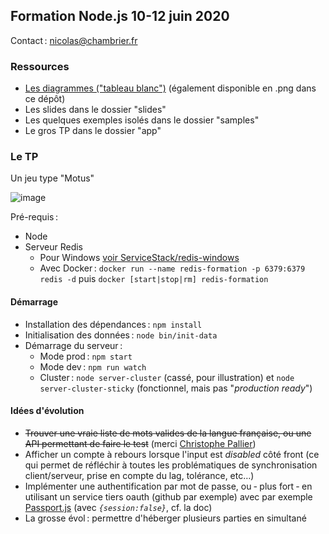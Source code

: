## Formation Node.js 10-12 juin 2020

Contact : nicolas@chambrier.fr

### Ressources

- [Les diagrammes ("tableau blanc")](https://excalidraw.com/#json=6544221477535744,ECw--k7XKsKjnbN-Qa94vA) (également disponible en .png dans ce dépôt)
- Les slides dans le dossier "slides"
- Les quelques exemples isolés dans le dossier "samples"
- Le gros TP dans le dossier "app"

### Le TP

Un jeu type "Motus"

![image](https://user-images.githubusercontent.com/214067/84530406-662cff00-ace3-11ea-88a8-08d9ae5899d3.png)

Pré-requis :

- Node
- Serveur Redis
  * Pour Windows [voir ServiceStack/redis-windows](https://github.com/ServiceStack/redis-windows)
  * Avec Docker : `docker run --name redis-formation -p 6379:6379 redis -d` puis `docker [start|stop|rm] redis-formation`

#### Démarrage

* Installation des dépendances : `npm install`
* Initialisation des données : `node bin/init-data`
* Démarrage du serveur :
  * Mode prod : `npm start`
  * Mode dev : `npm run watch`
  * Cluster : `node server-cluster` (cassé, pour illustration) et `node server-cluster-sticky` (fonctionnel, mais pas "*production ready*")

#### Idées d'évolution

* ~~Trouver une vraie liste de mots valides de la langue française, ou une API permettant de faire le test~~ (merci [Christophe Pallier](http://www.pallier.org/liste-de-mots-francais.html))
* Afficher un compte à rebours lorsque l'input est *disabled* côté front (ce qui permet de réfléchir à toutes les problématiques de synchronisation client/serveur, prise en compte du lag, tolérance, etc…)
* Implémenter une authentification par mot de passe, ou ‑ plus fort ‑ en utilisant un service tiers oauth (github par exemple) avec par exemple [Passport.js](http://www.passportjs.org/) (avec *`{session:false}`*, cf. la doc)
* La grosse évol : permettre d'héberger plusieurs parties en simultané
